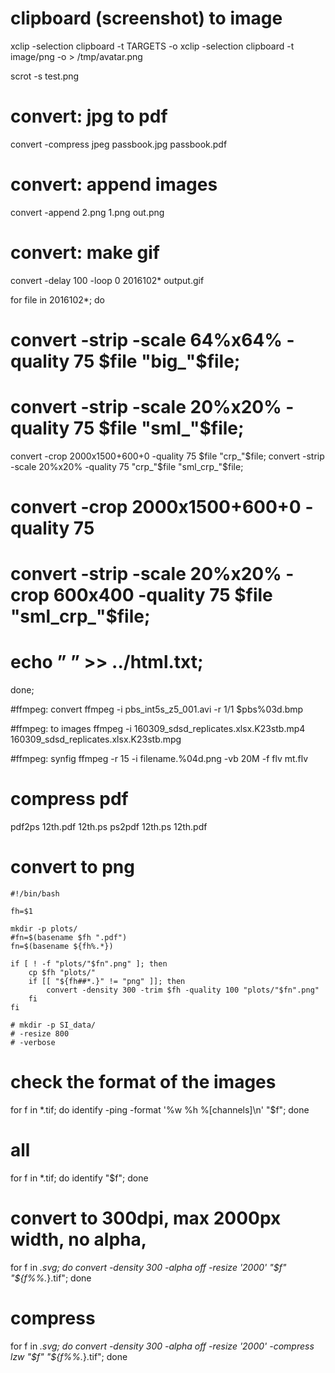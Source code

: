 # clipboard (screenshot) to image
xclip -selection clipboard -t TARGETS -o
xclip -selection clipboard -t image/png -o > /tmp/avatar.png

scrot -s test.png

# convert: jpg to pdf
convert -compress jpeg passbook.jpg passbook.pdf

# convert: append images
convert -append 2.png 1.png out.png

# convert: make gif
convert -delay 100 -loop 0 2016102* output.gif

for file in 2016102*; do 
# convert -strip -scale 64%x64% -quality 75 $file "big_"$file;
# convert -strip -scale 20%x20% -quality 75 $file "sml_"$file;
convert -crop 2000x1500+600+0 -quality 75 $file "crp_"$file;
convert -strip -scale 20%x20% -quality 75 "crp_"$file "sml_crp_"$file;
# convert -crop 2000x1500+600+0 -quality 75
# convert -strip -scale 20%x20% -crop 600x400 -quality 75 $file "sml_crp_"$file;
# echo ” ” >> ../html.txt;
done;

#ffmpeg: convert
ffmpeg -i pbs_int5s_z5_001.avi -r 1/1 $pbs%03d.bmp

#ffmpeg: to images
ffmpeg -i 160309_sdsd_replicates.xlsx.K23stb.mp4 160309_sdsd_replicates.xlsx.K23stb.mpg

#ffmpeg: synfig
ffmpeg -r 15 -i filename.%04d.png -vb 20M -f flv mt.flv

# compress pdf 
pdf2ps 12th.pdf 12th.ps
ps2pdf 12th.ps 12th.pdf

# convert to png

	#!/bin/bash

	fh=$1

	mkdir -p plots/
	#fn=$(basename $fh ".pdf")
	fn=$(basename ${fh%.*}) 

	if [ ! -f "plots/"$fn".png" ]; then
		cp $fh "plots/"
		if [[ "${fh##*.}" != "png" ]]; then
			convert -density 300 -trim $fh -quality 100 "plots/"$fn".png"
		fi
	fi

	# mkdir -p SI_data/
	# -resize 800 
	# -verbose 

# check the format of the images
for f in *.tif; do identify -ping -format '%w %h %[channels]\n' "$f"; done
# all
for f in *.tif; do identify "$f"; done

# convert to 300dpi, max 2000px width, no alpha,
for f in *.svg; do convert -density 300 -alpha off -resize '2000' "$f" "${f%%.*}.tif"; done

# compress
for f in *.svg; do convert -density 300 -alpha off -resize '2000' -compress lzw "$f" "${f%%.*}.tif"; done
